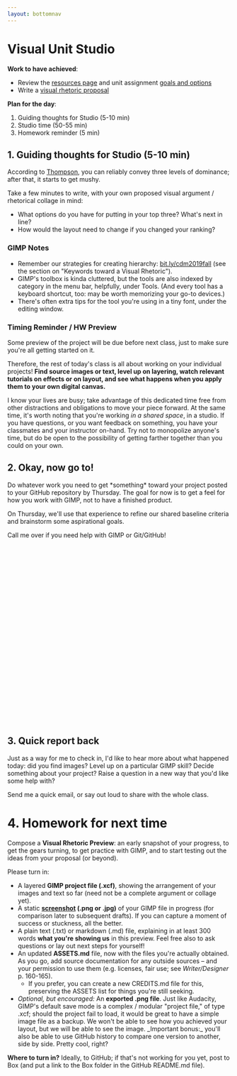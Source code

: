 ```yaml
---
layout: bottomnav
---
```


# Visual Unit Studio

**Work to have achieved**:

* Review the [resources page]({{/site.course.base_path}}resources) and unit assignment [goals and options](https://github.com/benmiller314/visual-argument-2019fall#project-2-visual-argument--rhetorical-collage)
* Write a [visual rhetoric proposal]({{site.github.repository_url}}/issues/8)

**Plan for the day**:

1. Guiding thoughts for Studio (5-10 min)
2. Studio time (50-55 min)
3. Homework reminder (5 min)


## 1. Guiding thoughts for Studio (5-10 min)
According to [Thompson](https://www.thetypetree.com/blog/graphic-design-101-dominancehierarchy), you can reliably convey three levels of dominance; after that, it starts to get mushy.

<div class="alert alert-success">
Take a few minutes to write, with your own proposed visual argument / rhetorical collage in mind:
<ul>
<li>What options do you have for putting in your top three? What's next in line?</li>
<li>How would the layout need to change if you changed your ranking?</li>
</ul>
</div>

### GIMP Notes
* Remember our strategies for creating hierarchy: [bit.ly/cdm2019fall](https://docs.google.com/document/d/1NcXvQsBNPaumL6h_7ghKLJbQxPe_ALCiFMtPgaQI0Zk/edit#heading=h.fhi9jgmnxpx8) (see the section on "Keywords toward a Visual Rhetoric").
* GIMP's toolbox is kinda cluttered, but the tools are also indexed by category in the menu bar, helpfully, under Tools. (And every tool has a keyboard shortcut, too: may be worth memorizing your go-to devices.)
* There's often extra tips for the tool you're using in a tiny font, under the editing window.

### Timing Reminder / HW Preview
Some preview of the project will be due before next class, just to make sure you're all getting started on it.

Therefore, the rest of today's class is all about working on your individual projects! **Find source images or text, level up on layering, watch relevant tutorials on effects or on layout, and see what happens when you apply them to your own digital canvas.**

I know your lives are busy; take advantage of this dedicated time free from other distractions and obligations to move your piece forward. At the same time, it's worth noting that you're working _in a shared space_, in a studio. If you have questions, or you want feedback on something, you have your classmates and your instructor on-hand. Try not to monopolize anyone's time, but do be open to the possibility of getting farther together than you could on your own.

## 2. Okay, now go to!

<div class="alert alert-info">
Do whatever work you need to get *something* toward your project posted to your GitHub repository by Thursday. The goal for now is to get a feel for how you work with GIMP, not to have a finished product.
</div>

On Thursday, we'll use that experience to refine our shared baseline criteria and brainstorm some aspirational goals.

Call me over if you need help with GIMP or Git/GitHub!


<div style="height:50px; height:10vh;">
<!-- This div left intentionally blank, for spacing -->
</div>

## 3. Quick report back

Just as a way for me to check in, I'd like to hear more about what happened today: did you find images? Level up on a particular GIMP skill? Decide something about your project? Raise a question in a new way that you'd like some help with?

Send me a quick email, or say out loud to share with the whole class.

# 4. Homework for next time
<div class="alert alert-success">
Compose a <strong>Visual Rhetoric Preview</strong>: an early snapshot of your progress, to get the gears turning, to get practice with GIMP, and to start testing out the ideas from your proposal (or beyond).
</div>

Please turn in:
<ul>
<li> A layered <strong>GIMP project file (.xcf)</strong>, showing the arrangement of your images and text so far (need not be a complete argument or collage yet).</li>
<li> A static <strong><a href="https://www.take-a-screenshot.org/">screenshot</a> (.png or .jpg)</strong> of your GIMP file in progress (for comparison later to subsequent drafts). If you can capture a moment of success or stuckness, all the better.</li>
<li> A plain text (.txt) or markdown (.md) file, explaining in at least 300 words <strong>what you're showing us</strong> in this preview. Feel free also to ask questions or lay out next steps for yourself!</li>
<li> An updated <strong>ASSETS.md</strong> file, now with the files you're actually obtained. As you go, add source documentation for any outside sources – and your permission to use them (e.g. licenses, fair use; see <em>Writer/Designer</em> p. 160-165). <ul><li>If you prefer, you can create a new CREDITS.md file for this, preserving the ASSETS list for things you're still seeking.</li></ul></li>
<li><em>Optional, but encouraged:</em> An <strong>exported .png file</strong>. Just like Audacity, GIMP's default save mode is a complex / modular "project file," of type .xcf; should the project fail to load, it would be great to have a simple image file as a backup. We won't be able to see how you achieved your layout, but we will be able to see the image. _Important bonus:_ you'll also be able to use GitHub history to compare one version to another, side by side. Pretty cool, right?</li>
</ul>

**Where to turn in?** Ideally, to GitHub; if that's not working for you yet, post to Box (and put a link to the Box folder in the GitHub README.md file).
